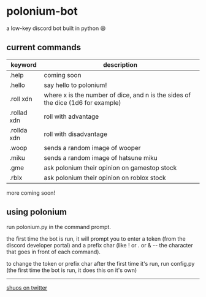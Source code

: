 # polonium-bot
a low-key discord bot built in python :smile:

## current commands
keyword | description
--------|---------
.help | coming soon
.hello | say hello to polonium!
.roll xdn | where x is the number of dice, and n is the sides of the dice (1d6 for example)
.rollad xdn | roll with advantage
.rollda xdn | roll with disadvantage
.woop | sends a random image of wooper
.miku | sends a random image of hatsune miku
.gme | ask polonium their opinion on gamestop stock
.rblx | ask polonium their opinion on roblox stock

more coming soon!

## using polonium
run polonium.py in the command prompt.

the first time the bot is run, it will prompt you to enter a token (from the discord developer portal) and a prefix char (like ! or . or & -- the character that goes in front of each command).

to change the token or prefix char after the first time it's run, run config.py (the first time the bot is run, it does this on it's own)
***
[shuos on twitter](https://twitter.com/shuos_)
